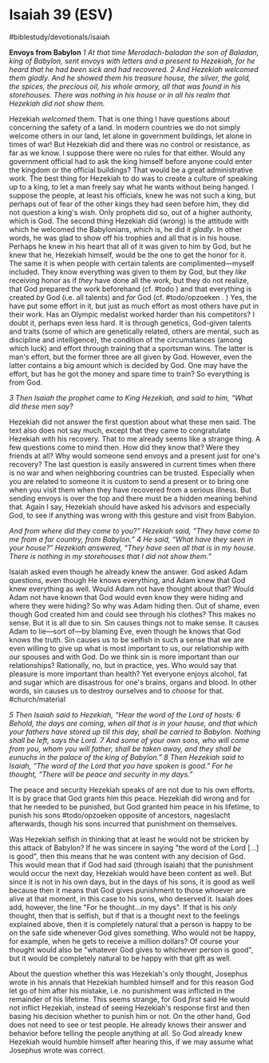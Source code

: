# Isaiah 39 (ESV) 
#biblestudy/devotionals/isaiah 

**Envoys from Babylon**
*1 At that time Merodach-baladan the son of Baladan, king of Babylon, sent envoys with letters and a present to Hezekiah, for he heard that he had been sick and had recovered. 2 And Hezekiah welcomed them gladly. And he showed them his treasure house, the silver, the gold, the spices, the precious oil, his whole armory, all that was found in his storehouses. There was nothing in his house or in all his realm that Hezekiah did not show them.* 

Hezekiah *welcomed* them. That is one thing I have questions about concerning the safety of a land. In modern countries we do not simply welcome others in our land, let alone in government buildings, let alone in times of war! But Hezekiah did and there was no control or resistance, as far as we know. I suppose there were no rules for that either. Would any government official had to ask the king himself before anyone could enter the kingdom or the official buildings? That would be a great administrative work. 
The best thing for Hezekiah to do was to create a culture of speaking up to a king, to let a man freely say what he wants without being hanged. I suppose the people, at least his officials, knew he was not such a king, but perhaps out of fear of the other kings they had seen before him, they did not question a king's wish. Only prophets did so, out of a higher authority, which is God. 
The second thing Hezekiah did (wrong) is the attitude with which he welcomed the Babylonians, which is, he did it *gladly*. In other words, he was glad to show off his trophies and all that is in his house. Perhaps he knew in his heart that all of it was given to him by God, but he knew that he, Hezekiah himself, would be the one to get the honor for it. 
The same it is when people with certain talents are complimented—myself included. They know everything was given to them by God, but they *like* receiving honor as if *they* have done all the work, but they do not realize, that God prepared the work beforehand (cf. #todo ) and that everything is created *by* God (i.e. all talents) and *for* God (cf. #todo/opzoeken . ) Yes, the have put some effort in it, but just as much effort as most others have put in their work. Has an Olympic medalist worked harder than his competitors? I doubt it, perhaps even less hard. It is through genetics, God-given talents and traits (some of which are genetically related, others are mental, such as discipline and intelligence), the condition of the circumstances (among which luck) and effort through training that a sportsman wins. The latter is man's effort, but the former three are all given by God. However, even the latter contains a big amount which is decided by God. One may have the effort, but has he got the money and spare time to train? 
So everything is from God.

*3 Then Isaiah the prophet came to King Hezekiah, and said to him, “What did these men say?*

Hezekiah did not answer the first question about what these men said. The text also does not say much, except that they came to congratulate Hezekiah with his recovery. That to me already seems like a strange thing. A few questions come to mind then. How did they know that? Were they friends at all? Why would someone send envoys and a present just for one's recovery? 
The last question is easily answered in current times when there is no war and when neighboring countries can be trusted. Especially when you are related to someone it is custom to send a present or to bring one when you visit them when they have recovered from a serious illness. But sending envoys is over the top and there must be a hidden meaning behind that. 
Again I say, Hezekiah should have asked his advisors and especially God, to see if anything was wrong with this gesture and visit from Babylon. 

*And from where did they come to you?” Hezekiah said, “They have come to me from a far country, from Babylon.” 4 He said, “What have they seen in your house?” Hezekiah answered, “They have seen all that is in my house. There is nothing in my storehouses that I did not show them.”*

Isaiah asked even though he already knew the answer. God asked Adam questions, even though He knows everything, and Adam knew that God knew everything as well. Would Adam not have thought about that? Would Adam not have known that God would even know they were hiding and where they were hiding? So why was Adam hiding then. Out of shame, even though God created him and could see through his clothes? 
This makes no sense. But it is all due to sin. Sin causes things not to make sense. It causes Adam to lie—sort of—by blaming Eve, even though he knows that God knows the truth. Sin causes us to be selfish in such a sense that we are even willing to give up what is most important to us, our relationship with our spouses and with God. Do we think sin is more important than our relationships? Rationally, no, but in practice, yes. Who would say that pleasure is more important than health? Yet everyone enjoys alcohol, fat and sugar which are disastrous for one's brains, organs and blood.
In other words, sin causes us to destroy ourselves and to *choose* for that. #church/material

*5 Then Isaiah said to Hezekiah, “Hear the word of the Lord of hosts: 6 Behold, the days are coming, when all that is in your house, and that which your fathers have stored up till this day, shall be carried to Babylon. Nothing shall be left, says the Lord. 7 And some of your own sons, who will come from you, whom you will father, shall be taken away, and they shall be eunuchs in the palace of the king of Babylon.” 8 Then Hezekiah said to Isaiah, “The word of the Lord that you have spoken is good.” For he thought, “There will be peace and security in my days.”*

The peace and security Hezekiah speaks of are not due to his own efforts. It is by grace that God grants him this peace. Hezekiah did wrong and for that he needed to be punished, but God granted him peace in his lifetime, to punish his sons #todo/opzoeken opposite of ancestors, nageslacht
afterwards, though his sons incurred that punishment on themselves. 

Was Hezekiah selfish in thinking that at least he would not be stricken by this attack of Babylon? If he was sincere in saying "the word of the Lord [...] is good", then this means that he was content with any decision of God. This would mean that if God had said (through Isaiah) that the punishment would occur the next day, Hezekiah would have been content as well. 
But since it is not in his own days, but in the days of his sons, it is good as well because then it means that God gives punishment to those whoever are alive at that moment, in this case to his sons, who deserved it. 
Isaiah does add, however, the line "For he thought...in my days". If that is his *only* thought, then that is selfish, but if that is a thought next to the feelings explained above, then it is completely natural that a person is happy to be on the safe side whenever God gives something. Who would not be happy, for example, when he gets to receive a million dollars? Of course your thought would also be "whatever God gives to whichever person is good", but it would be completely natural to be happy with that gift as well. 

About the question whether this was Hezekiah's only thought, Josephus wrote in his annals that Hezekiah humbled himself and for this reason God let go of him after his mistake, i.e. no punishment was inflicted in the remainder of his lifetime. This seems strange, for God *first* said He would not inflict Hezekiah, instead of seeing Hezekiah's response first and then basing his decision whether to punish him or not. On the other hand, God does not need to see or test people. He already knows their answer and behavior before telling the people anything at all. 
So God already knew Hezekiah would humble himself after hearing this, if we may assume what Josephus wrote was correct. 
